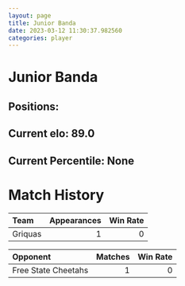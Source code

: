 ```yaml
---  
layout: page  
title: Junior Banda  
date: 2023-03-12 11:30:37.982560  
categories: player  
---
```

# Junior Banda

## Positions: 

## Current elo: 89.0

## Current Percentile: None

# Match History


| Team    |   Appearances |   Win Rate |
|:--------|--------------:|-----------:|
| Griquas |             1 |          0 |

| Opponent            |   Matches |   Win Rate |
|:--------------------|----------:|-----------:|
| Free State Cheetahs |         1 |          0 |